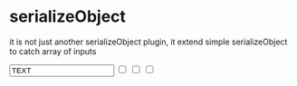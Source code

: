 # serializeObject
it is not just another serializeObject plugin, it extend simple serializeObject to catch array of inputs
<form>
<input type="text" name="INP_T" value="TEXT">
<input type="checkbox" name="INP_CH[A]" value="1">
<input type="checkbox" name="INP_CH[B]" value="2">
<input type="checkbox" name="INP_CH[C]" value="3">
</form>

<script>
var s = $('form').serializeObject();
/*
s = {
  "INP_T" : "TEXT",
  "INP_CH" : {
    "A":"1",
    "B":"2",
    "C":"3"
  }
};
*/
</script>


